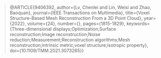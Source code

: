 > @ARTICLE{9406392,
  author={Lv, Chenlei and Lin, Weisi and Zhao, Baoquan},
  journal={IEEE Transactions on Multimedia}, 
  title={Voxel Structure-Based Mesh Reconstruction From a 3D Point Cloud}, 
  year={2022},
  volume={24},
  number={},
  pages={1815-1829},
  keywords={Three-dimensional displays;Optimization;Surface reconstruction;Image reconstruction;Noise reduction;Measurement;Reconstruction algorithms;Mesh reconstruction;intrinsic metric;voxel structure;isotropic property},
  doi={10.1109/TMM.2021.3073265}}
